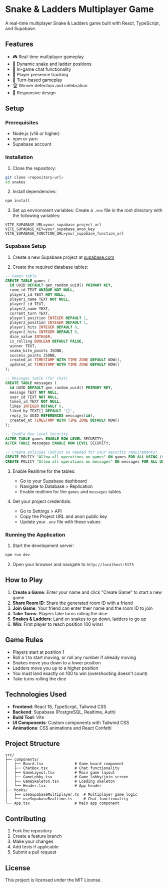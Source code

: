 # Snake & Ladders Multiplayer Game

A real-time multiplayer Snake & Ladders game built with React, TypeScript, and Supabase.

## Features

- 🎮 Real-time multiplayer gameplay
- 🐍 Dynamic snake and ladder positions
- 💬 In-game chat functionality
- 👥 Player presence tracking
- 🎯 Turn-based gameplay
- 🏆 Winner detection and celebration
- 📱 Responsive design

## Setup

### Prerequisites

- Node.js (v16 or higher)
- npm or yarn
- Supabase account

### Installation

1. Clone the repository:
```bash
git clone <repository-url>
cd snakes
```

2. Install dependencies:
```bash
npm install
```

3. Set up environment variables:
Create a `.env` file in the root directory with the following variables:

```env
VITE_SUPABASE_URL=your_supabase_project_url
VITE_SUPABASE_KEY=your_supabase_anon_key
VITE_SUPABASE_FUNCTION_URL=your_supabase_function_url
```

### Supabase Setup

1. Create a new Supabase project at [supabase.com](https://supabase.com)

2. Create the required database tables:

```sql
-- Games table
CREATE TABLE games (
  id UUID DEFAULT gen_random_uuid() PRIMARY KEY,
  room_id TEXT UNIQUE NOT NULL,
  player1_id TEXT NOT NULL,
  player1_name TEXT NOT NULL,
  player2_id TEXT,
  player2_name TEXT,
  current_turn TEXT,
  player1_position INTEGER DEFAULT 1,
  player2_position INTEGER DEFAULT 1,
  player1_hits INTEGER DEFAULT 0,
  player2_hits INTEGER DEFAULT 0,
  dice_value INTEGER,
  is_rolling BOOLEAN DEFAULT FALSE,
  winner TEXT,
  snake_bite_points JSONB,
  success_points JSONB,
  created_at TIMESTAMP WITH TIME ZONE DEFAULT NOW(),
  updated_at TIMESTAMP WITH TIME ZONE DEFAULT NOW()
);

-- Messages table (for chat)
CREATE TABLE messages (
  id UUID DEFAULT gen_random_uuid() PRIMARY KEY,
  message TEXT NOT NULL,
  user_id TEXT NOT NULL,
  token_id TEXT NOT NULL,
  likes INTEGER DEFAULT 0,
  liked_by TEXT[] DEFAULT '{}',
  reply_to UUID REFERENCES messages(id),
  created_at TIMESTAMP WITH TIME ZONE DEFAULT NOW()
);

-- Enable Row Level Security
ALTER TABLE games ENABLE ROW LEVEL SECURITY;
ALTER TABLE messages ENABLE ROW LEVEL SECURITY;

-- Create policies (adjust as needed for your security requirements)
CREATE POLICY "Allow all operations on games" ON games FOR ALL USING (true);
CREATE POLICY "Allow all operations on messages" ON messages FOR ALL USING (true);
```

3. Enable Realtime for the tables:
   - Go to your Supabase dashboard
   - Navigate to Database > Replication
   - Enable realtime for the `games` and `messages` tables

4. Get your project credentials:
   - Go to Settings > API
   - Copy the Project URL and anon public key
   - Update your `.env` file with these values

### Running the Application

1. Start the development server:
```bash
npm run dev
```

2. Open your browser and navigate to `http://localhost:5173`

## How to Play

1. **Create a Game**: Enter your name and click "Create Game" to start a new game
2. **Share Room ID**: Share the generated room ID with a friend
3. **Join Game**: Your friend can enter their name and the room ID to join
4. **Take Turns**: Players take turns rolling the dice
5. **Snakes & Ladders**: Land on snakes to go down, ladders to go up
6. **Win**: First player to reach position 100 wins!

## Game Rules

- Players start at position 1
- Roll a 1 to start moving, or roll any number if already moving
- Snakes move you down to a lower position
- Ladders move you up to a higher position
- You must land exactly on 100 to win (overshooting doesn't count)
- Take turns rolling the dice

## Technologies Used

- **Frontend**: React 18, TypeScript, Tailwind CSS
- **Backend**: Supabase (PostgreSQL, Realtime, Auth)
- **Build Tool**: Vite
- **UI Components**: Custom components with Tailwind CSS
- **Animations**: CSS animations and React Confetti

## Project Structure

```
src/
├── components/
│   ├── Board.tsx              # Game board component
│   ├── ChatBox.tsx            # Chat functionality
│   ├── GameLayout.tsx         # Main game layout
│   ├── GameLobby.tsx          # Game lobby/join screen
│   ├── GameSkeleton.tsx       # Loading skeleton
│   └── Header.tsx             # App header
├── hooks/
│   ├── useSupabaseMultiplayer.ts  # Multiplayer game logic
│   └── useSupabaseRealtime.ts     # Chat functionality
└── App.tsx                    # Main app component
```

## Contributing

1. Fork the repository
2. Create a feature branch
3. Make your changes
4. Add tests if applicable
5. Submit a pull request

## License

This project is licensed under the MIT License. 